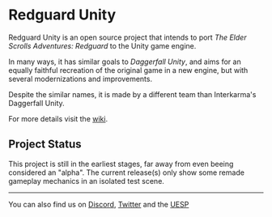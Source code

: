 # Redguard Unity
Redguard Unity is an open source project that intends to port _The Elder Scrolls Adventures: Redguard_ to the Unity game engine.

In many ways, it has similar goals to _Daggerfall Unity_, and aims for an equally faithful recreation of the original game in a new engine, but with several modernizations and improvements.

Despite the similar names, it is made by a different team than Interkarma's Daggerfall Unity.

For more details visit the [wiki](https://github.com/RGUnity/redguard-unity/wiki).

## Project Status
This project is still in the earliest stages, far away from even beeing considered an "alpha". The current release(s) only show some remade gameplay mechanics in an isolated test scene.

***
You can also find us on [Discord](https://discord.com/invite/xjCCyqbxkp), [Twitter](https://twitter.com/RGUnity) and the [UESP](https://en.uesp.net/wiki/Mod:Redguard_Unity)
